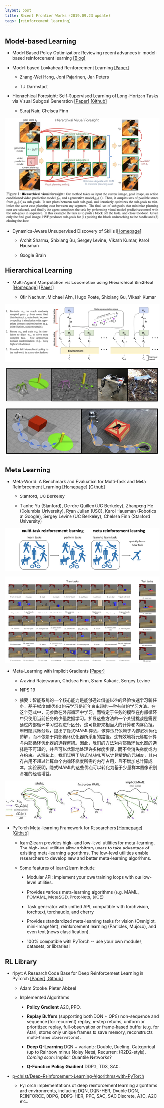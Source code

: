 ```yaml
---
layout: post
title: Recent Frontier Works (2019.09.23 update)
tags: [reinforcement learning]
---
```


## Model-based Learning

* Model Based Policy Optimization: Reviewing recent advances in model-based reinforcement learning [[Blog]](http://taylorliu.com/2019-09-11-model-based-policy-optimization/)

* Model-based Lookahead Reinforcement Learning [[Paper]](https://arxiv.org/abs/1908.06012v1)

    * Zhang-Wei Hong, Joni Pajarinen, Jan Peters

    * TU Darmstadt

* Hierarchical Foresight: Self-Supervised Learning of Long-Horizon Tasks via Visual Subgoal Generation [[Paper]](https://arxiv.org/abs/1909.05829) [[Github]](https://github.com/google-research/google-research/tree/master/hierarchical_foresight)

    * Suraj Nair, Chelsea Finn

![](/posts-data/media/15687335003539.jpg)

* Dynamics-Aware Unsupervised Discovery of Skills [[Homepage]](https://sites.google.com/view/dads-skill)

    * Archit Sharma, Shixiang Gu, Sergey Levine, Vikash Kumar, Karol Hausman
    
    * Google Brain
    
## Hierarchical Learning

* Multi-Agent Manipulation via Locomotion using Hierarchical Sim2Real [[Homepage]](https://sites.google.com/view/manipulation-via-locomotion/home) [[Paper]](https://arxiv.org/abs/1908.05224)

    *  Ofir Nachum, Michael Ahn, Hugo Ponte, Shixiang Gu, Vikash Kumar

![](/posts-data/media/15687345050670.jpg)

![](/posts-data/media/15687345129596.jpg)

![](/posts-data/media/15687345206880.jpg)


## Meta Learning

* Meta-World: A Benchmark and Evaluation for Multi-Task and Meta Reinforcement Learning [[Homepage]](https://meta-world.github.io) [[Github]](https://github.com/rlworkgroup/metaworld)
    
    * Stanford, UC Berkeley
    
    * Tianhe Yu (Stanford), Deirdre Quillen (UC Berkeley), Zhanpeng He (Columbia University), Ryan Julian (USC), Karol Hausman (Robotics at Google), Sergey Levine (UC Berkeley), Chelsea Finn (Stanford University)


![](/posts-data/media/15687323670854.jpg)

![](/posts-data/media/15687329679172.jpg)

* Meta-Learning with Implicit Gradients [[Paper]](https://arxiv.org/abs/1909.04630)
    
    * Aravind Rajeswaran, Chelsea Finn, Sham Kakade, Sergey Levine

    * NIPS'19

    * 摘要：智能系统的一个核心能力是能够通过借鉴以往的经验快速学习新任务。基于梯度(或优化)的元学习是近年来出现的一种有效的学习方法。在这个范式中，元参数在外部循环中学习，而特定于任务的模型在内部循环中只使用当前任务的少量数据学习。扩展这些方法的一个关键挑战是需要通过内部循环学习过程进行区分，这可能带来相当大的计算和内存负担。利用隐式微分法，提出了隐式MAML算法，该算法只依赖于内部层次优化的解，而不依赖于内部循环优化器所采用的路径。这有效地将元梯度计算与内部循环优化器的选择解耦。因此，我们的方法对内部循环优化器的选择是不可知的，并且可以优雅地处理许多梯度步骤，而不会消失梯度或内存约束。从理论上，我们证明了隐式MAML可以计算精确的元梯度，其内存占用不超过计算单个内循环梯度所需的内存占用，且不增加总计算成本。实验表明，隐式MAML的这些优点可以转化为基于少量样本图像识别基准的经验增益。
    
![](/posts-data/media/15687332543722.jpg)

* PyTorch Meta-learning Framework for Researchers [[Homepage]](http://learn2learn.net/) [[Github]](https://github.com/learnables/learn2learn)

    * learn2learn provides high- and low-level utilities for meta-learning. The high-level utilities allow arbitrary users to take advantage of exisiting meta-learning algorithms. The low-level utilities enable researchers to develop new and better meta-learning algorithms.

    * Some features of learn2learn include:

        * Modular API: implement your own training loops with our low-level utilities.
        
        * Provides various meta-learning algorithms (e.g. MAML, FOMAML, MetaSGD, ProtoNets, DiCE)
        
        * Task generator with unified API, compatible with torchvision, torchtext, torchaudio, and cherry.
        
        * Provides standardized meta-learning tasks for vision (Omniglot, mini-ImageNet), reinforcement learning (Particles, Mujoco), and even text (news classification).
        
        * 100% compatible with PyTorch -- use your own modules, datasets, or libraries!

## RL Library

* rlpyt: A Research Code Base for Deep Reinforcement
Learning in PyTorch [[Paper]](https://arxiv.org/abs/1909.01500) [[Github]](https://github.com/astooke/rlpyt)

    * Adam Stooke, Pieter Abbeel

    * Implemented Algorithms

        * **Policy Gradient** A2C, PPO.
        
        * **Replay Buffers** (supporting both DQN + QPG) non-sequence and sequence (for recurrent) replay, n-step returns, uniform or prioritized replay, full-observation or frame-based buffer (e.g. for Atari, stores only unique frames to save memory, reconstructs multi-frame observations).
        
        * **Deep Q-Learning** DQN + variants: Double, Dueling, Categorical (up to Rainbow minus Noisy Nets), Recurrent (R2D2-style). _Coming soon_: Implicit Quantile Networks?
        
        * **Q-Function Policy Gradient** DDPG, TD3, SAC.

* [p-christ/Deep-Reinforcement-Learning-Algorithms-with-PyTorch](https://github.com/p-christ/Deep-Reinforcement-Learning-Algorithms-with-PyTorch)
	
	* PyTorch implementations of deep reinforcement learning algorithms and environments, including DQN, DQN-HER, Double DQN, REINFORCE, DDPG, DDPG-HER, PPO, SAC, SAC Discrete, A3C, A2C etc..

